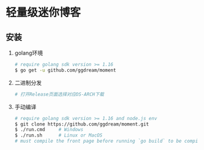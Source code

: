 # 轻量级迷你博客

## 安装

1. golang环境
    ~~~sh
    # require golang sdk version >= 1.16
    $ go get -u github.com/ggdream/moment
    ~~~

2. 二进制分发
    ~~~sh
    # 打开Release页面选择对应OS-ARCH下载
    ~~~


3. 手动编译
    ~~~sh
    # require golang sdk version >= 1.16 and node.js env
    $ git clone https://github.com/ggdream/moment.git
    $ ./run.cmd     # Windows
    $ ./run.sh      # Linux or MacOS
    # must compile the front page before running `go build` to be compiled into the binary file through `embed feature`
    ~~~
